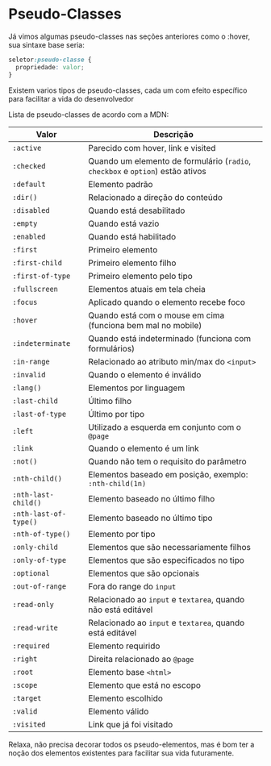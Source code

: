 # Pseudo-Classes

Já vimos algumas pseudo-classes nas seções anteriores como o :hover, sua sintaxe base seria:

```css
seletor:pseudo-classe {
  propriedade: valor;
}
```

Existem varios tipos de pseudo-classes, cada um com efeito específico para facilitar a vida do desenvolvedor

Lista de pseudo-classes de acordo com a MDN:

| Valor | Descrição |
| --- | --- |
| ```:active``` | Parecido com hover, link e visited |
| ```:checked``` | Quando um elemento de formulário (```radio```, ```checkbox``` e ```option```) estão ativos |
| ```:default``` | Elemento padrão |
| ```:dir()``` | Relacionado a direção do conteúdo |
| ```:disabled``` | Quando está desabilitado |
| ```:empty``` | Quando está vazio |
| ```:enabled``` | Quando está habilitado |
| ```:first``` | Primeiro elemento |
| ```:first-child``` | Primeiro elemento filho |
| ```:first-of-type``` | Primeiro elemento pelo tipo |
| ```:fullscreen``` | Elementos atuais em tela cheia |
| ```:focus``` | Aplicado quando o elemento recebe foco |
| ```:hover``` | Quando está com o mouse em cima (funciona bem mal no mobile) |
| ```:indeterminate``` | Quando está indeterminado (funciona com formulários) |
| ```:in-range``` | Relacionado ao atributo min/max do ```<input>``` |
| ```:invalid``` | Quando o elemento é inválido |
| ```:lang()``` | Elementos por linguagem |
| ```:last-child``` | Último filho |
| ```:last-of-type``` | Último por tipo |
| ```:left``` | Utilizado a esquerda em conjunto com o ```@page``` |
| ```:link``` | Quando o elemento é um link |
| ```:not()``` | Quando não tem o requisito do parâmetro |
| ```:nth-child()``` | Elementos baseado em posição, exemplo: ```:nth-child(1n)``` |
| ```:nth-last-child()``` | Elemento baseado no último filho |
| ```:nth-last-of-type()``` | Elemento baseado no último tipo |
| ```:nth-of-type()``` | Elemento por tipo |
| ```:only-child``` | Elementos que são necessariamente filhos |
| ```:only-of-type``` | Elementos que são especificados no tipo |
| ```:optional``` | Elementos que são opcionais |
| ```:out-of-range``` | Fora do range do ```input``` |
| ```:read-only``` | Relacionado ao ```input``` e ```textarea```, quando não está editável |
| ```:read-write``` | Relacionado ao ```input``` e ```textarea```, quando está editável |
| ```:required``` | Elemento requirido |
| ```:right``` | Direita relacionado ao ```@page``` |
| ```:root``` | Elemento base ```<html>``` |
| ```:scope``` | Elemento que está no escopo |
| ```:target``` | Elemento escolhido |
| ```:valid``` | Elemento válido |
| ```:visited``` | Link que já foi visitado |

Relaxa, não precisa decorar todos os pseudo-elementos, mas é bom ter a noção dos elementos existentes para facilitar sua vida futuramente.